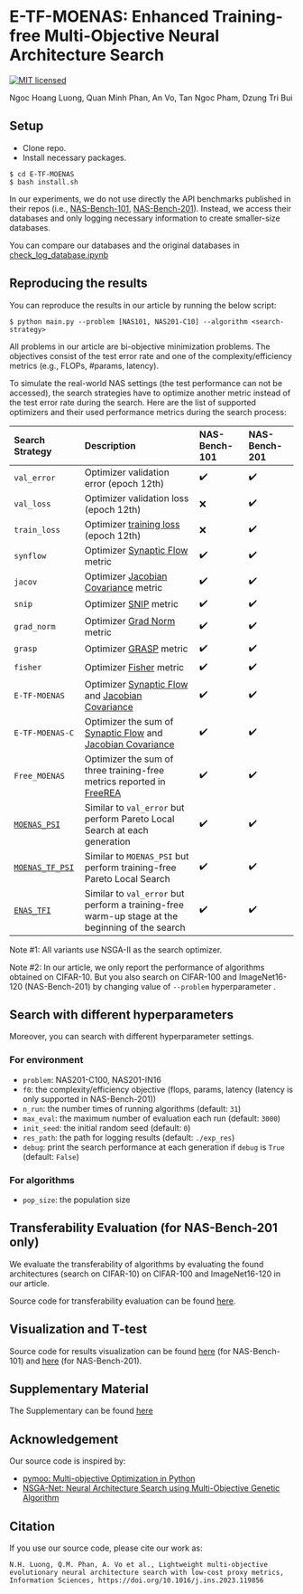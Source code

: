 # E-TF-MOENAS: Enhanced Training-free Multi-Objective Neural Architecture Search
[![MIT licensed](https://img.shields.io/badge/license-MIT-brightgreen.svg)](LICENSE.md)

Ngoc Hoang Luong, Quan Minh Phan, An Vo, Tan Ngoc Pham, Dzung Tri Bui

## Setup
- Clone repo.
- Install necessary packages.
```
$ cd E-TF-MOENAS
$ bash install.sh
```
In our experiments, we do not use directly the API benchmarks published in their repos (i.e., [NAS-Bench-101](https://arxiv.org/abs/1902.09635), [NAS-Bench-201](https://arxiv.org/abs/2001.00326)).
Instead, we access their databases and only logging necessary information to create smaller-size databases.
 
You can compare our databases and the original databases in [check_log_database.ipynb](notebooks/check_log_database.ipynb)
## Reproducing the results
You can reproduce the results in our article by running the below script:
```shell
$ python main.py --problem [NAS101, NAS201-C10] --algorithm <search-strategy> 
```
All problems in our article are bi-objective minimization problems.
The objectives consist of the test error rate and one of the complexity/efficiency metrics (e.g., FLOPs, #params, latency).

To simulate the real-world NAS settings (the test performance can not be accessed), the search strategies have to optimize another metric instead of the test error rate during the search.
Here are the list of supported optimizers and their used performance metrics during the search process:

| Search Strategy                   |Description            |  NAS-Bench-101                         | NAS-Bench-201                          |            
|:--------------------------|:----------------------|:---------------------------------------|:---------------------------------------|
|`val_error`          |Optimizer validation error (epoch 12th) | :heavy_check_mark: | :heavy_check_mark: |
|`val_loss`           |Optimizer validation loss (epoch 12th) | :x: | :heavy_check_mark: |
|`train_loss`         |Optimizer [training loss](https://arxiv.org/abs/2006.04492) (epoch 12th) | :x: | :heavy_check_mark: |
|`synflow`         |Optimizer [Synaptic Flow](https://arxiv.org/abs/2006.05467) metric | :heavy_check_mark: | :heavy_check_mark: |
|`jacov`         |Optimizer [Jacobian Covariance](https://arxiv.org/abs/2006.04647v1) metric | :heavy_check_mark: | :heavy_check_mark: |
|`snip`         |Optimizer [SNIP](https://arxiv.org/abs/1810.02340) metric | :heavy_check_mark: | :heavy_check_mark: |
|`grad_norm`         |Optimizer [Grad Norm](https://arxiv.org/abs/2101.08134) metric | :heavy_check_mark: | :heavy_check_mark: |
|`grasp`         |Optimizer [GRASP](https://arxiv.org/abs/2002.07376) metric  | :heavy_check_mark: | :heavy_check_mark: |
|`fisher`         |Optimizer [Fisher](https://arxiv.org/abs/1906.04113) metric  | :heavy_check_mark: | :heavy_check_mark: |
|`E-TF-MOENAS`        |Optimizer [Synaptic Flow](https://arxiv.org/abs/2006.05467) and [Jacobian Covariance](https://arxiv.org/abs/2006.04647v1) | :heavy_check_mark: | :heavy_check_mark: |
|`E-TF-MOENAS-C`        |Optimizer the sum of [Synaptic Flow](https://arxiv.org/abs/2006.05467) and [Jacobian Covariance](https://arxiv.org/abs/2006.04647v1) | :heavy_check_mark: | :heavy_check_mark: |
|`Free_MOENAS`        |Optimizer the sum of three training-free metrics reported in [FreeREA](https://arxiv.org/abs/2207.05135)  | :heavy_check_mark: | :heavy_check_mark: |
|[`MOENAS_PSI`](https://github.com/ELO-Lab/MOENAS-TF-PSI)         |Similar to `val_error` but perform Pareto Local Search at each generation | :heavy_check_mark: | :heavy_check_mark: |
|[`MOENAS_TF_PSI`](https://github.com/ELO-Lab/MOENAS-TF-PSI)         |Similar to `MOENAS_PSI` but perform training-free Pareto Local Search | :heavy_check_mark: | :heavy_check_mark: |
|[`ENAS_TFI`](https://github.com/ELO-Lab/ENAS-TFI)         |Similar to `val_error` but perform a training-free warm-up stage at the beginning of the search | :heavy_check_mark: | :heavy_check_mark: |

Note #1: All variants use NSGA-II as the search optimizer.

Note #2: In our article, we only report the performance of algorithms obtained on CIFAR-10. But you also search on CIFAR-100 and ImageNet16-120 (NAS-Bench-201) by changing value of `--problem` hyperparameter . 
## Search with different hyperparameters
Moreover, you can search with different hyperparameter settings.
### For environment
- `problem`: NAS201-C100, NAS201-IN16
- `f0`: the complexity/efficiency objective (flops, params, latency (latency is only supported in NAS-Bench-201))
- `n_run`: the number times of running algorithms (default: `31`)
- `max_eval`: the maximum number of evaluation each run (default: `3000`)
- `init_seed`: the initial random seed (default: `0`)
- `res_path`: the path for logging results (default: `./exp_res`)
- `debug`: print the search performance at each generation if `debug` is `True` (default: `False`)
### For algorithms
- `pop_size`: the population size


## Transferability Evaluation (for NAS-Bench-201 only)
We evaluate the transferability of algorithms by evaluating the found architectures (search on CIFAR-10) on CIFAR-100 and ImageNet16-120 in our article.

Source code for transferability evaluation can be found [here](notebooks/transferability_evaluation.ipynb).

## Visualization and T-test
Source code for results visualization can be found [here](notebooks/visualization101.ipynb) (for NAS-Bench-101) and [here](notebooks/visualization201.ipynb) (for NAS-Bench-201).

## Supplementary Material
The Supplementary can be found [here](docs/Supplementary.pdf)

## Acknowledgement
Our source code is inspired by:
- [pymoo: Multi-objective Optimization in Python](https://github.com/anyoptimization/pymoo)
- [NSGA-Net: Neural Architecture Search using Multi-Objective Genetic Algorithm](https://github.com/ianwhale/nsga-net)

## Citation
If you use our source code, please cite our work as:
``` 
N.H. Luong, Q.M. Phan, A. Vo et al., Lightweight multi-objective evolutionary neural architecture search with low-cost proxy metrics,
Information Sciences, https://doi.org/10.1016/j.ins.2023.119856
```
